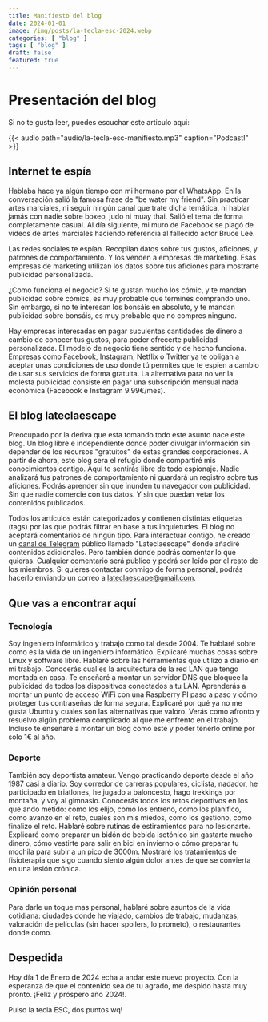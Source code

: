 ```yaml
---
title: Manifiesto del blog
date: 2024-01-01
image: /img/posts/la-tecla-esc-2024.webp
categories: [ "blog" ]
tags: [ "blog" ]
draft: false
featured: true
---
```


# Presentación del blog

Si no te gusta leer, puedes escuchar este articulo aqui:

{{< audio path="audio/la-tecla-esc-manifiesto.mp3" caption="Podcast!" >}}

## Internet te espía

Hablaba hace ya algún tiempo con mi hermano por el WhatsApp. En la conversación salió la famosa frase de "be water my friend". Sin practicar artes marciales, ni seguir ningún canal que trate dicha temática, ni hablar jamás con nadie sobre boxeo, judo ni muay thai. Salió el tema de forma completamente casual. Al día siguiente, mi muro de Facebook se plagó de vídeos de artes marciales haciendo referencia al fallecido actor Bruce Lee.

Las redes sociales te espían. Recopilan datos sobre tus gustos, aficiones, y patrones de comportamiento. Y los venden a empresas de marketing. Esas empresas de marketing utilizan los datos sobre tus aficiones para mostrarte publicidad personalizada.

¿Como funciona el negocio? Si te gustan mucho los cómic, y te mandan publicidad sobre cómics, es muy probable que termines comprando uno. Sin embargo, si no te interesan los bonsáis en absoluto, y te mandan publicidad sobre bonsáis, es muy probable que no compres ninguno.

Hay empresas interesadas en pagar suculentas cantidades de dinero a cambio de conocer tus gustos, para poder ofrecerte publicidad personalizada. El modelo de negocio tiene sentido y de hecho funciona. Empresas como Facebook, Instagram, Netflix o Twitter ya te obligan a aceptar unas condiciones de uso donde tú permites que te espíen a cambio de usar sus servicios de forma gratuita. La alternativa para no ver la molesta publicidad consiste en pagar una subscripción mensual nada económica (Facebook e Instagram 9.99€/mes).

## El blog lateclaescape

Preocupado por la deriva que esta tomando todo este asunto nace este blog. Un blog libre e independiente donde poder divulgar información sin depender de los recursos "gratuitos" de estas grandes corporaciones. A partir de ahora, este blog sera el refugio donde compartiré mis conocimientos contigo. Aquí te sentirás libre de todo espionaje. Nadie analizará tus patrones de comportamiento ni guardará un registro sobre tus aficiones. Podrás aprender sin que inunden tu navegador con publicidad. Sin que nadie comercie con tus datos. Y sin que puedan vetar los contenidos publicados.

Todos los artículos están categorizados y contienen distintas etiquetas (tags) por las que podrás filtrar en base a tus inquietudes. El blog no aceptará comentarios de ningún tipo. Para interactuar contigo, he creado un [canal de Telegram](https://t.me/lateclaescape) público llamado "Lateclaescape" donde añadiré contenidos adicionales. Pero también donde podrás comentar lo que quieras. Cualquier comentario será publico y podrá ser leído por el resto de los miembros. Si quieres contactar conmigo de forma personal, podrás hacerlo enviando un correo a lateclaescape@gmail.com.

## Que vas a encontrar aquí

### Tecnología

Soy ingeniero informático y trabajo como tal desde 2004. Te hablaré sobre como es la vida de un ingeniero informático. Explicaré muchas cosas sobre Linux y software libre. Hablaré sobre las herramientas que utilizo a diario en mi trabajo. Conocerás cual es la arquitectura de la red LAN que tengo montada en casa. Te enseñaré a montar un servidor DNS que bloquee la publicidad de todos los dispositivos conectados a tu LAN. Aprenderás a montar un punto de acceso WiFi con una Raspberry PI paso a paso y cómo proteger tus contraseñas de forma segura. Explicaré por qué ya no me gusta Ubuntu y cuales son las alternativas que valoro. Verás como afronto y resuelvo algún problema complicado al que me enfrento en el trabajo. Incluso te enseñaré a montar un blog como este y poder tenerlo online por solo 1€ al año.

### Deporte

También soy deportista amateur. Vengo practicando deporte desde el año 1987 casi a diario. Soy corredor de carreras populares, ciclista, nadador, he participado en triatlones, he jugado a baloncesto, hago trekkings por montaña, y voy al gimnasio. Conocerás todos los retos deportivos en los que ando metido: como los elijo, como los entreno, como los planifico, como avanzo en el reto, cuales son mis miedos, como los gestiono, como finalizo el reto. Hablaré sobre rutinas de estiramientos para no lesionarte. Explicaré como preparar un bidón de bebida isotónico sin gastarte mucho dinero, cómo vestirte para salir en bici en invierno o cómo preparar tu mochila para subir a un pico de 3000m. Mostraré los tratamientos de fisioterapia que sigo cuando siento algún dolor antes de que se convierta en una lesión crónica.

### Opinión personal

Para darle un toque mas personal, hablaré sobre asuntos de la vida cotidiana: ciudades donde he viajado, cambios de trabajo, mudanzas, valoración de películas (sin hacer spoilers, lo prometo), o restaurantes donde como.

## Despedida

Hoy día 1 de Enero de 2024 echa a andar este nuevo proyecto. Con la esperanza de que el contenido sea de tu agrado, me despido hasta muy pronto. ¡Feliz y próspero año 2024!.

Pulso la tecla ESC, dos puntos wq!
